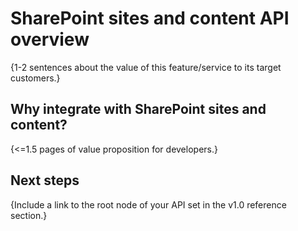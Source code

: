 # SharePoint sites and content API overview

{1-2 sentences about the value of this feature/service to its target customers.} 

## Why integrate with SharePoint sites and content?

{<=1.5 pages of value proposition for developers.}

## Next steps

{Include a link to the root node of your API set in the v1.0 reference section.}